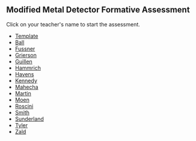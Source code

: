 ## Modified Metal Detector Formative Assessment

Click on your teacher's name to start the assessment.

* [Template](https://docs.google.com/forms/d/e/1FAIpQLSdElWNvWxgZ0mrRV1z6N5puABDSa37XYFym4n1MRswBYp2_nA/viewform)
* [Ball]()
* [Fussner]()
* [Grierson](https://docs.google.com/forms/d/e/1FAIpQLSd3SKX90SyzaHjjowyU3AE5bcqZczY7o2JHRPr-ab0rMtoEGQ/viewform?usp=sf_link)
* [Guillen]()
* [Hammrich](https://docs.google.com/forms/d/e/1FAIpQLSdOCDp0NuP_ym6IlDQE93OrN4TvGsnVslIjq6QBa_9jIYLVig/viewform?usp=sf_link)
* [Havens]()
* [Kennedy]()
* [Mahecha]()
* [Martin]()
* [Moen]()
* [Roscini]()
* [Smith]()
* [Sunderland]()
* [Tyler]()
* [Zald]()

